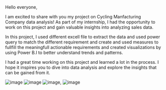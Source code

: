 Hello everyone,

I am excited to share with you my project on Cycling Manfacturing Company data analysis! As part of my internship, I had the opportunity to work on this project and gain valuable insights into analyzing sales data.

In this project, I used different excell file to extract the data and used power query to match the different requirement and create and used measures to fullfill the meaningfull actionable requirements and created visualizations by using Power B.I 
to better understand trends and patterns.

I had a great time working on this project and learned a lot in the process. I hope it inspires you to dive into data analysis and explore the insights that can be gained from it.

![image](https://github.com/user-attachments/assets/6f7ad475-80fb-4f77-9418-aca4852f1d14)
![image](https://github.com/user-attachments/assets/086470d6-27bc-4670-8a7e-91e5dc446d11)
![image](https://github.com/user-attachments/assets/6b8cb8d4-4aa2-455d-ba37-4bb42f6ea725),
![image](https://github.com/user-attachments/assets/1733c456-950a-4a58-aa55-5cdadd2fb30b)



